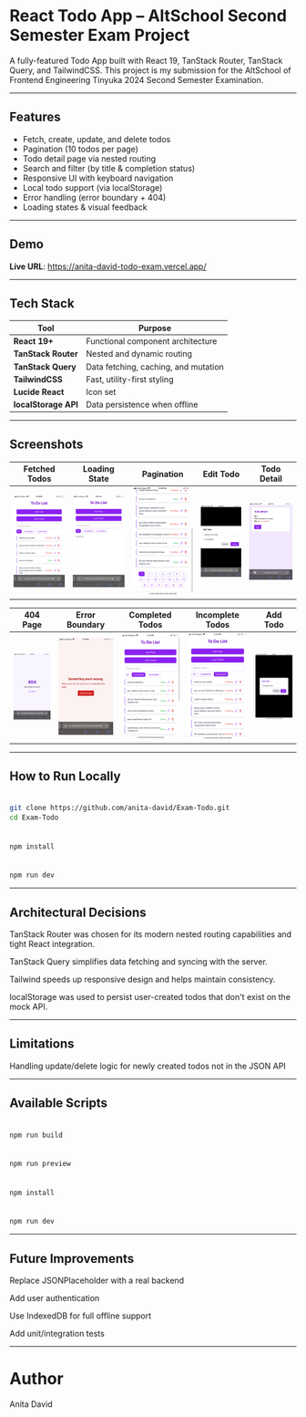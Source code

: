 # React Todo App – AltSchool Second Semester Exam Project

A fully-featured Todo App built with React 19, TanStack Router, TanStack Query, and TailwindCSS. This project is my submission for the AltSchool of Frontend Engineering Tinyuka 2024 Second Semester Examination.

---

## Features

- Fetch, create, update, and delete todos
- Pagination (10 todos per page)
- Todo detail page via nested routing
- Search and filter (by title & completion status)
- Responsive UI with keyboard navigation
- Local todo support (via localStorage)
- Error handling (error boundary + 404)
- Loading states & visual feedback

---

## Demo

**Live URL**: https://anita-david-todo-exam.vercel.app/

---

## Tech Stack

| Tool                 | Purpose                              |
| -------------------- | ------------------------------------ |
| **React 19+**        | Functional component architecture    |
| **TanStack Router**  | Nested and dynamic routing           |
| **TanStack Query**   | Data fetching, caching, and mutation |
| **TailwindCSS**      | Fast, utility-first styling          |
| **Lucide React**     | Icon set                             |
| **localStorage API** | Data persistence when offline        |

---

## Screenshots

| Fetched Todos | Loading State | Pagination | Edit Todo | Todo Detail |
|---------------|---------------|------------|-----------|-------------|
| ![Fetched Todos](/public/IMG_9393.PNG) | ![Loading State](/public/IMG_9394.PNG) | ![Pagination](/public/IMG_9395.PNG) | ![Edit Todo](/public/IMG_9396.PNG) | ![Todo Detail](/public/IMG_9397.PNG) |

| 404 Page | Error Boundary | Completed Todos | Incomplete Todos | Add Todo |
|----------|----------------|------------------|-------------------|----------|
| ![404 Page](/public/IMG_9398.PNG) | ![Error Boundary](/public/IMG_9399.PNG) | ![Completed](/public/IMG_9400.PNG) | ![Incomplete](/public/IMG_9401.PNG) | ![Add Todo](/public/IMG_9402.PNG) |


---

## How to Run Locally

```bash

git clone https://github.com/anita-david/Exam-Todo.git
cd Exam-Todo


npm install


npm run dev
```

---

## Architectural Decisions

TanStack Router was chosen for its modern nested routing capabilities and tight React integration.

TanStack Query simplifies data fetching and syncing with the server.

Tailwind speeds up responsive design and helps maintain consistency.

localStorage was used to persist user-created todos that don't exist on the mock API.

---

## Limitations

Handling update/delete logic for newly created todos not in the JSON API

---

## Available Scripts

```bash

npm run build


npm run preview


npm install


npm run dev
```

---

## Future Improvements

Replace JSONPlaceholder with a real backend

Add user authentication

Use IndexedDB for full offline support

Add unit/integration tests

---

# Author

Anita David

